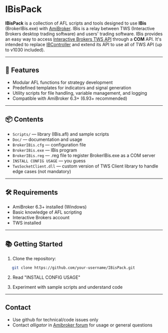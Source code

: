 # IBisPack

**IBisPack** is a collection of AFL scripts and tools designed to use **IBis** (BrokerIBis.exe) with [AmiBroker](https://www.amibroker.com/). IBis is a relay between TWS (Interactive Brokers desktop trading software) and users' trading software. IBis provides an easy way to access [Interactive Brokers TWS API](https://www.interactivebrokers.com/campus/ibkr-api-page/twsapi-doc/#api-introduction) through a **COM** API. It's intended to replace [IBController](https://gitlab.com/amibroker/ibcontroller) and extend its API to use all of TWS API (up to v1030 included).

---

## 🚀 Features

- Modular AFL functions for strategy development
- Predefined templates for indicators and signal generation
- Utility scripts for file handling, variable management, and logging
- Compatible with AmiBroker 6.3+ (6.93+ recommended)

---

## 📦 Contents

- `Scripts/` — library (IBis.afl) and sample scripts
- `Doc/` — documentation and usage
- `BrokerIBis.cfg` — configuration file
- `BrokerIBis.exe` — IBis program
- `BrokerIBis.reg` — .reg file to register BrokerIBis.exe as a COM server
- `INSTALL CONFIG USAGE` — you guess
- `TwsSocketClient.dll` — custom version of TWS Client library to handle edge cases (not mandatory)

---

## 🛠️ Requirements

- AmiBroker 6.3+ installed (Windows)
- Basic knowledge of AFL scripting
- Interactive Brokers account
- TWS installed

---

## 📚 Getting Started

1. Clone the repository:
```bash
   git clone https://github.com/your-username/IBisPack.git
```

2. Read "INSTALL CONFIG USAGE"

3. Experiment with sample scripts and understand code

---

## Contact

- Use github for technical/code issues only
- Contact *alligator* in [Amibroker forum](https://forum.amibroker.com/) for usage
or general questions
